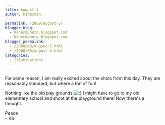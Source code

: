 ```yaml
---
title: August 3
author: ksherman

permalink: /2008/august-3/
blogger_blog:
  - kshermphoto.blogspot.com
  - kshermphoto.blogspot.com
blogger_permalink:
  - /2008/08/august-3.html
  - /2008/08/august-3.html
categories:
  - illuminations
---
```

<a href="http://4.bp.blogspot.com/_HTtVcKQt9f8/SJ5xvCIPpTI/AAAAAAAAA3k/99xyTsXEvLI/s1600-h/August+3-1.jpg"><img style="cursor: pointer;" src="http://4.bp.blogspot.com/_HTtVcKQt9f8/SJ5xvCIPpTI/AAAAAAAAA3k/99xyTsXEvLI/s400/August+3-1.jpg" alt="" id="BLOGGER_PHOTO_ID_5232744869890336050" border="0" /></a>  
<a href="http://1.bp.blogspot.com/_HTtVcKQt9f8/SJ5xvTAbGzI/AAAAAAAAA3s/kITUbZICQMQ/s1600-h/August+3-2.jpg"><img style="cursor: pointer;" src="http://1.bp.blogspot.com/_HTtVcKQt9f8/SJ5xvTAbGzI/AAAAAAAAA3s/kITUbZICQMQ/s400/August+3-2.jpg" alt="" id="BLOGGER_PHOTO_ID_5232744874420935474" border="0" /></a>  
<a href="http://2.bp.blogspot.com/_HTtVcKQt9f8/SJ5xvRzwJwI/AAAAAAAAA30/fg8sNrFjw-A/s1600-h/August+3-3.jpg"><img style="cursor: pointer;" src="http://2.bp.blogspot.com/_HTtVcKQt9f8/SJ5xvRzwJwI/AAAAAAAAA30/fg8sNrFjw-A/s400/August+3-3.jpg" alt="" id="BLOGGER_PHOTO_ID_5232744874099353346" border="0" /></a>  
<a href="http://2.bp.blogspot.com/_HTtVcKQt9f8/SJ5xvvnbO2I/AAAAAAAAA38/9k8nn3zTx7g/s1600-h/August+3-4.jpg"><img style="cursor: pointer;" src="http://2.bp.blogspot.com/_HTtVcKQt9f8/SJ5xvvnbO2I/AAAAAAAAA38/9k8nn3zTx7g/s400/August+3-4.jpg" alt="" id="BLOGGER_PHOTO_ID_5232744882100714338" border="0" /></a>  
<a href="http://4.bp.blogspot.com/_HTtVcKQt9f8/SJ5xviLBc0I/AAAAAAAAA4E/DNSC4FRDXyM/s1600-h/August+3-5.jpg"><img style="cursor: pointer;" src="http://4.bp.blogspot.com/_HTtVcKQt9f8/SJ5xviLBc0I/AAAAAAAAA4E/DNSC4FRDXyM/s400/August+3-5.jpg" alt="" id="BLOGGER_PHOTO_ID_5232744878491923266" border="0" /></a>  
<a href="http://4.bp.blogspot.com/_HTtVcKQt9f8/SJ5xYLGf4GI/AAAAAAAAA28/UoACOrez0D8/s1600-h/August+3-6.jpg"><img style="cursor: pointer;" src="http://4.bp.blogspot.com/_HTtVcKQt9f8/SJ5xYLGf4GI/AAAAAAAAA28/UoACOrez0D8/s400/August+3-6.jpg" alt="" id="BLOGGER_PHOTO_ID_5232744477161939042" border="0" /></a>  
<a href="http://1.bp.blogspot.com/_HTtVcKQt9f8/SJ5xYBpIZOI/AAAAAAAAA3E/f3DjH2ntv5w/s1600-h/August+3-7.jpg"><img style="cursor: pointer;" src="http://1.bp.blogspot.com/_HTtVcKQt9f8/SJ5xYBpIZOI/AAAAAAAAA3E/f3DjH2ntv5w/s400/August+3-7.jpg" alt="" id="BLOGGER_PHOTO_ID_5232744474622846178" border="0" /></a>  
<a href="http://1.bp.blogspot.com/_HTtVcKQt9f8/SJ5xYec3x3I/AAAAAAAAA3M/39YUiSrVfnk/s1600-h/August+3-8.jpg"><img style="cursor: pointer;" src="http://1.bp.blogspot.com/_HTtVcKQt9f8/SJ5xYec3x3I/AAAAAAAAA3M/39YUiSrVfnk/s400/August+3-8.jpg" alt="" id="BLOGGER_PHOTO_ID_5232744482356053874" border="0" /></a>  
<a href="http://2.bp.blogspot.com/_HTtVcKQt9f8/SJ5xYZVgWtI/AAAAAAAAA3U/r3qZstsIiRA/s1600-h/August+3-9.jpg"><img style="cursor: pointer;" src="http://2.bp.blogspot.com/_HTtVcKQt9f8/SJ5xYZVgWtI/AAAAAAAAA3U/r3qZstsIiRA/s400/August+3-9.jpg" alt="" id="BLOGGER_PHOTO_ID_5232744480982981330" border="0" /></a>  
<a href="http://2.bp.blogspot.com/_HTtVcKQt9f8/SJ5xYvhvItI/AAAAAAAAA3c/MiJWaQwTf9U/s1600-h/August+3-10.jpg"><img style="cursor: pointer;" src="http://2.bp.blogspot.com/_HTtVcKQt9f8/SJ5xYvhvItI/AAAAAAAAA3c/MiJWaQwTf9U/s400/August+3-10.jpg" alt="" id="BLOGGER_PHOTO_ID_5232744486939861714" border="0" /></a>

For some reason, I am really excited about the shots from this day. They are reasonably standard, but where a ton of fun!

Nothing like the old play grounds <img src="http://kshermphoto.com/wp-includes/images/smilies/icon_smile.gif" alt=":)" class="wp-smiley" /> I might have to go to my old elementary school and shoot at the playground there! Now there's a thought...

Peace  
– KS